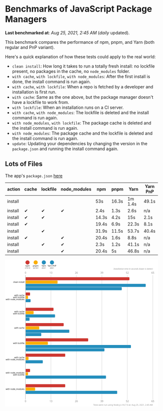 # Benchmarks of JavaScript Package Managers

**Last benchmarked at**: _Aug 25, 2021, 2:45 AM_ (_daily_ updated).

This benchmark compares the performance of npm, pnpm, and Yarn (both regular and PnP variant).

Here's a quick explanation of how these tests could apply to the real world:

- `clean install`: How long it takes to run a totally fresh install: no lockfile present, no packages in the cache, no `node_modules` folder.
- `with cache`, `with lockfile`, `with node_modules`: After the first install is done, the install command is run again.
- `with cache`, `with lockfile`: When a repo is fetched by a developer and installation is first run.
- `with cache`: Same as the one above, but the package manager doesn't have a lockfile to work from.
- `with lockfile`: When an installation runs on a CI server.
- `with cache`, `with node_modules`: The lockfile is deleted and the install command is run again.
- `with node_modules`, `with lockfile`: The package cache is deleted and the install command is run again.
- `with node_modules`: The package cache and the lockfile is deleted and the install command is run again.
- `update`: Updating your dependencies by changing the version in the `package.json` and running the install command again.

## Lots of Files

The app's `package.json` [here](https://github.com/pnpm/pnpm.github.io/blob/main/benchmarks/fixtures/alotta-files/package.json)

| action  | cache | lockfile | node_modules| npm | pnpm | Yarn | Yarn PnP |
| ---     | ---   | ---      | ---         | --- | ---  | ---  | ---      |
| install |       |          |             | 53s | 16.3s | 1m 1.4s | 49.1s |
| install | ✔     | ✔        | ✔           | 2.4s | 1.3s | 2.6s | n/a |
| install | ✔     | ✔        |             | 14.3s | 4.2s | 15s | 2.1s |
| install | ✔     |          |             | 19.4s | 6.9s | 22.3s | 8.1s |
| install |       | ✔        |             | 31.9s | 11.5s | 53.7s | 40.4s |
| install | ✔     |          | ✔           | 20.4s | 1.6s | 8.8s | n/a |
| install |       | ✔        | ✔           | 2.3s | 1.2s | 41.1s | n/a |
| install |       |          | ✔           | 20.4s | 5s | 46.8s | n/a |

![Graph of the alotta-files results](../../static/img/benchmarks/alotta-files.svg)